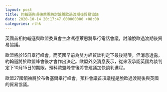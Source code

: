 ```yaml
---
layout: post
title: 約翰遜與馮德萊恩將討論脫歐過渡期後貿易協議
date: 2020-10-14 20:17:47.000000000 +08:00
categories: rthk
---
```


英國首相約翰遜與歐盟委員會主席馮德萊恩將舉行電話會議，討論脫歐過渡期後貿易協議。

歐盟將於15日舉行峰會，而英國早前為雙方經貿談判定下最後期限，但消息透露，約翰遜將於歐盟峰會後才會作出決定。歐盟外交消息表示，從來沒承認英國為談判定下10月15日的期限，預料歐盟峰會後將會建議加快談判進程。

歐盟27國領袖將於布魯塞爾舉行峰會，預料會議首項議程是脫歐過渡期後與英國的貿易協議。
